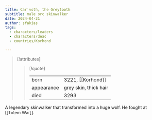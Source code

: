 ```yaml
---
title: Car'voth, the Greytooth
subtitle: male orc skinwalker
date: 2024-04-21
author: sfakias
tags:
  - characters/leaders
  - characters/dead
  - countries/Korhond

---
```

> [!attributes]
> 
> > [!quote]
> >
> > | | |
> > | --- | --- |
> > | born | 3221, [[Korhond]] |
> > | appearance | grey skin, thick hair |
> > | died | 3293 |

A legendary skinwalker that transformed into a huge wolf. He fought at [[Totem War]].